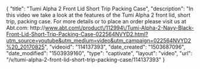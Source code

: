 {
    "title": "Tumi Alpha 2 Front Lid Short Trip Packing Case",
    "description": "In this video we take a look at the features of the Tumi Alpha 2 front lid, short trip, packing case.  For more details or to place an order please visit us at Abt.com: http:\/\/www.abt.com\/product\/112994\/Tumi-Alpha-2-Navy-Black-Front-Lid-Short-Trip-Packing-Case-022564NVYD2.html?utm_source=youtube&utm_medium=video&utm_campaign=022564NVYD2%20_20170825",
    "videoid": "114137393",
    "date_created": "1503687096",
    "date_modified": "1503939160",
    "type": "captivate",
    "layout": "video",
    "url": "\/v\/tumi-alpha-2-front-lid-short-trip-packing-case\/114137393"
}
